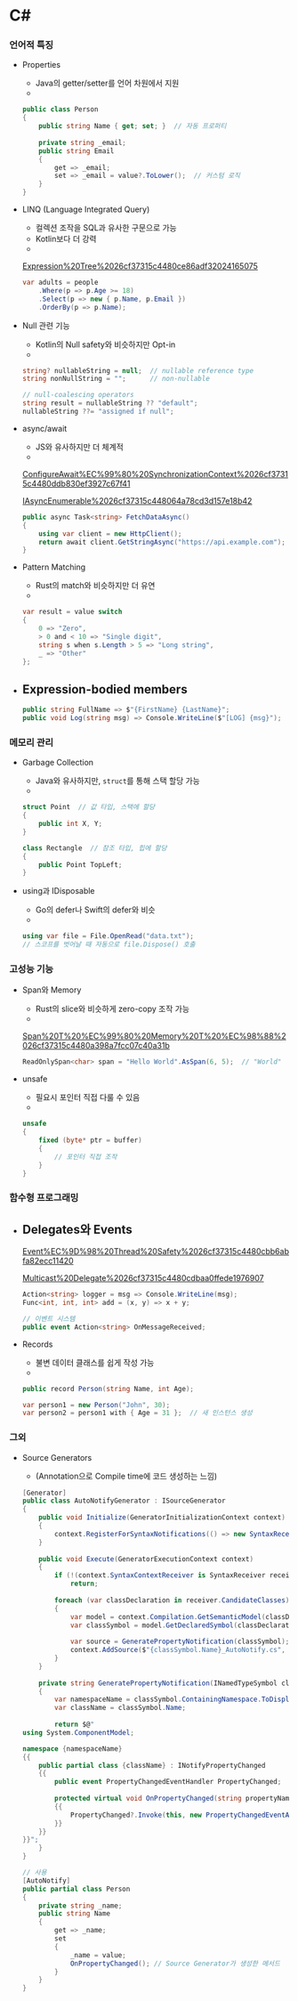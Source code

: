 # C#

### 언어적 특징

- Properties
    - Java의 getter/setter를 언어 차원에서 지원
    - 
    
    ```csharp
    public class Person 
    {
        public string Name { get; set; }  // 자동 프로퍼티
        
        private string _email;
        public string Email 
        {
            get => _email;
            set => _email = value?.ToLower();  // 커스텀 로직
        }
    }
    ```
    
- LINQ (Language Integrated Query)
    - 컬렉션 조작을 SQL과 유사한 구문으로 가능
    - Kotlin보다 더 강력
    - 
    
    [Expression%20Tree%2026cf37315c4480ce86adf32024165075](Expression%20Tree%2026cf37315c4480ce86adf32024165075)
    
    ```csharp
    var adults = people
        .Where(p => p.Age >= 18)
        .Select(p => new { p.Name, p.Email })
        .OrderBy(p => p.Name);
    ```
    
- Null 관련 기능
    - Kotlin의 Null safety와 비슷하지만 Opt-in
    - 
    
    ```csharp
    string? nullableString = null;  // nullable reference type
    string nonNullString = "";      // non-nullable
    
    // null-coalescing operators
    string result = nullableString ?? "default";
    nullableString ??= "assigned if null";
    ```
    
- async/await
    - JS와 유사하지만 더 체계적
    - 
    
    [ConfigureAwait%EC%99%80%20SynchronizationContext%2026cf37315c4480ddb830ef3927c67f41](ConfigureAwait%EC%99%80%20SynchronizationContext%2026cf37315c4480ddb830ef3927c67f41)
    
    [IAsyncEnumerable%2026cf37315c448064a78cd3d157e18b42](IAsyncEnumerable%2026cf37315c448064a78cd3d157e18b42)
    
    ```csharp
    public async Task<string> FetchDataAsync()
    {
        using var client = new HttpClient();
        return await client.GetStringAsync("https://api.example.com");
    }
    ```
    
- Pattern Matching
    - Rust의 match와 비슷하지만 더 유연
    - 
    
    ```csharp
    var result = value switch
    {
        0 => "Zero",
        > 0 and < 10 => "Single digit",
        string s when s.Length > 5 => "Long string",
        _ => "Other"
    };
    ```
    
- Expression-bodied members
    - 
    
    ```csharp
    public string FullName => $"{FirstName} {LastName}";
    public void Log(string msg) => Console.WriteLine($"[LOG] {msg}");
    ```
    

### 메모리 관리

- Garbage Collection
    - Java와 유사하지만, `struct`를 통해 스택 할당 가능
    - 
    
    ```csharp
    struct Point  // 값 타입, 스택에 할당
    {
        public int X, Y;
    }
    
    class Rectangle  // 참조 타입, 힙에 할당
    {
        public Point TopLeft;
    }
    ```
    
- using과 IDisposable
    - Go의 defer나 Swift의 defer와 비슷
    - 
    
    ```csharp
    using var file = File.OpenRead("data.txt");
    // 스코프를 벗어날 때 자동으로 file.Dispose() 호출
    ```
    

### 고성능 기능

- Span<T>와 Memory<T>
    - Rust의 slice와 비슷하게 zero-copy 조작 가능
    - 
    
    [Span%20T%20%EC%99%80%20Memory%20T%20%EC%98%88%2026cf37315c4480a398a7fcc07c40a31b](Span%20T%20%EC%99%80%20Memory%20T%20%EC%98%88%2026cf37315c4480a398a7fcc07c40a31b)
    
    ```csharp
    ReadOnlySpan<char> span = "Hello World".AsSpan(6, 5);  // "World"
    ```
    
- unsafe
    - 필요시 포인터 직접 다룰 수 있음
    - 
    
    ```csharp
    unsafe
    {
        fixed (byte* ptr = buffer)
        {
            // 포인터 직접 조작
        }
    }
    ```
    

### 함수형 프로그래밍

- Delegates와 Events
    - 
    
    [Event%EC%9D%98%20Thread%20Safety%2026cf37315c4480cbb6abfa82ecc11420](Event%EC%9D%98%20Thread%20Safety%2026cf37315c4480cbb6abfa82ecc11420)
    
    [Multicast%20Delegate%2026cf37315c4480cdbaa0ffede1976907](Multicast%20Delegate%2026cf37315c4480cdbaa0ffede1976907)
    
    ```csharp
    Action<string> logger = msg => Console.WriteLine(msg);
    Func<int, int, int> add = (x, y) => x + y;
    
    // 이벤트 시스템
    public event Action<string> OnMessageReceived;
    ```
    
- Records
    - 불변 데이터 클래스를 쉽게 작성 가능
    - 
    
    ```csharp
    public record Person(string Name, int Age);
    
    var person1 = new Person("John", 30);
    var person2 = person1 with { Age = 31 };  // 새 인스턴스 생성
    ```
    

### 그외

- Source Generators
    - (Annotation으로 Compile time에 코드 생성하는 느낌)
    
    ```csharp
    [Generator]
    public class AutoNotifyGenerator : ISourceGenerator
    {
        public void Initialize(GeneratorInitializationContext context)
        {
            context.RegisterForSyntaxNotifications(() => new SyntaxReceiver());
        }
        
        public void Execute(GeneratorExecutionContext context)
        {
            if (!(context.SyntaxContextReceiver is SyntaxReceiver receiver))
                return;
            
            foreach (var classDeclaration in receiver.CandidateClasses)
            {
                var model = context.Compilation.GetSemanticModel(classDeclaration.SyntaxTree);
                var classSymbol = model.GetDeclaredSymbol(classDeclaration);
                
                var source = GeneratePropertyNotification(classSymbol);
                context.AddSource($"{classSymbol.Name}_AutoNotify.cs", source);
            }
        }
        
        private string GeneratePropertyNotification(INamedTypeSymbol classSymbol)
        {
            var namespaceName = classSymbol.ContainingNamespace.ToDisplayString();
            var className = classSymbol.Name;
            
            return $@"
    using System.ComponentModel;
    
    namespace {namespaceName}
    {{
        public partial class {className} : INotifyPropertyChanged
        {{
            public event PropertyChangedEventHandler PropertyChanged;
            
            protected virtual void OnPropertyChanged(string propertyName)
            {{
                PropertyChanged?.Invoke(this, new PropertyChangedEventArgs(propertyName));
            }}
        }}
    }}";
        }
    }
    
    // 사용
    [AutoNotify]
    public partial class Person
    {
        private string _name;
        public string Name
        {
            get => _name;
            set
            {
                _name = value;
                OnPropertyChanged(); // Source Generator가 생성한 메서드
            }
        }
    }
    ```
